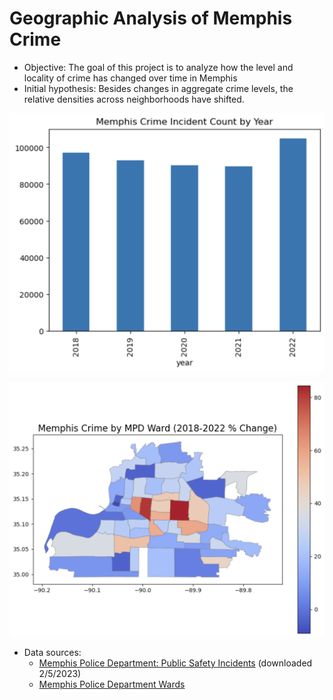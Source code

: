 # Geographic Analysis of Memphis Crime
- Objective: The goal of this project is to analyze how the level and locality of crime has changed over time in Memphis
- Initial hypothesis: Besides changes in aggregate crime levels, the relative densities across neighborhoods have shifted.

![Annual Levels](readme_images/agg_levels.png)

![Change Over Time](readme_images/18_22_map.png)

- Data sources:
    - [Memphis Police Department: Public Safety Incidents](https://memphisinternal.data.socrata.com/Public-Safety/Memphis-Police-Department-Public-Safety-Incidents/ybsi-jur4) (downloaded 2/5/2023)
    - [Memphis Police Department Wards](https://data.memphistn.gov/Public-Safety/Memphis-Police-Department-Wards/rqqz-pj4u)
